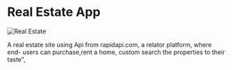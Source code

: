 # Real Estate App

![Real Estate](https://i.ibb.co/jTW4bFC/image.png)

A real estate site using Api from rapidapi.com, a relator platform, where end- users can purchase,rent a home, custom search the properties to their taste",
